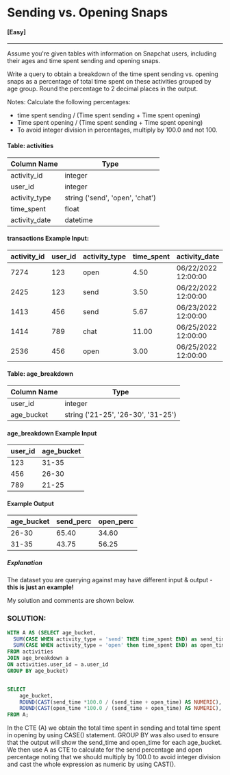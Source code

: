 # Sending vs. Opening Snaps
#### [Easy]
  ---
Assume you're given tables with information on Snapchat users, including their ages and time spent sending and opening snaps.

Write a query to obtain a breakdown of the time spent sending vs. opening snaps as a percentage of total time spent on these activities grouped by age group. Round the percentage to 2 decimal places in the output.

Notes:
Calculate the following percentages:
- time spent sending / (Time spent sending + Time spent opening)
- Time spent opening / (Time spent sending + Time spent opening)
- To avoid integer division in percentages, multiply by 100.0 and not 100.


#### Table: activities
|Column Name|	Type|
| ---- | ----|
|activity_id |integer|
|user_id	|integer|
|activity_type|	string ('send', 'open', 'chat')|
|time_spent|	float|
|activity_date|	datetime|

#### transactions Example Input:
|activity_id|	user_id	|activity_type|	time_spent|	activity_date|
|-----|-----|-----|----|----|
|7274|	123	|open|	4.50|	06/22/2022 12:00:00|
|2425|	123	|send|	3.50|	06/22/2022 12:00:00|
|1413|	456	|send|	5.67|	06/23/2022 12:00:00|
|1414|	789	|chat|	11.00|	06/25/2022 12:00:00|
|2536|	456|	open| 3.00|	06/25/2022 12:00:00|


#### Table: age_breakdown 
|Column Name|	Type|
|----|----|
|user_id|	integer|
|age_bucket|	string ('21-25', '26-30', '31-25')|

#### age_breakdown Example Input
|user_id|	age_bucket|
|----|----|
|123|	31-35|
|456|	26-30|
|789|	21-25|

#### Example Output
|age_bucket|	send_perc|	open_perc|
|-----|-----|-----|
|26-30|	65.40|	34.60|
|31-35|	43.75|	56.25|


##### Explanation
The dataset you are querying against may have different input & output - **this is just an example!**

My solution and comments are shown below.
### SOLUTION: 
```sql
WITH A AS (SELECT age_bucket,
  SUM(CASE WHEN activity_type = 'send' THEN time_spent END) as send_time,
  SUM(CASE WHEN activity_type = 'open' then time_spent END) as open_time
FROM activities
JOIN age_breakdown a
ON activities.user_id = a.user_id
GROUP BY age_bucket) 


SELECT  
    age_bucket,
    ROUND(CAST(send_time *100.0 / (send_time + open_time) AS NUMERIC), 2) AS send_perc,
    ROUND(CAST(open_time *100.0 / (send_time + open_time) AS NUMERIC), 2) AS open_perc
FROM A;
```
In the CTE (A) we obtain the total time spent in sending and total time spent in opening by using CASE() statement. GROUP BY  was also used to ensure that the output will show the send_time and open_time for each age_bucket. We then use A as CTE to calculate for the send percentage and open percentage noting that we should multiply by 100.0 to avoid integer division and cast the whole expression as numeric by using CAST().